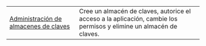 |  |  |
|---------|---------|
| [Administración de almacenes de claves][1] | Cree un almacén de claves, autorice el acceso a la aplicación, cambie los permisos y elimine un almacén de claves. |

[1]: https://azure.microsoft.com/resources/samples/key-vault-java-manage-key-vaults/
